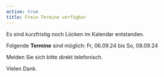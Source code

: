 ```yaml
---
active: true
title: Freie Termine verfügbar
---
```


Es sind kurzfristig noch Lücken im Kalendar entstanden.

Folgende **Termine** sind möglich: Fr, 06.09.24 bis So, 08.09.24

Melden Sie sich bitte direkt telefonisch.

Vielen Dank.
